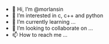 - 👋 Hi, I’m @morlansin
- 👀 I’m interested in c, c++ and python
- 🌱 I’m currently learning ...
- 💞️ I’m looking to collaborate on ...
- 📫 How to reach me ...

<!---
morlansin/morlansin is a ✨ special ✨ repository because its `README.md` (this file) appears on your GitHub profile.
You can click the Preview link to take a look at your changes.
--->
